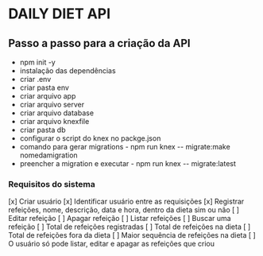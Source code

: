 # DAILY DIET API

## Passo a passo para a criação da API

* npm init -y
* instalação das dependências
* criar .env
* criar pasta env
* criar arquivo app
* criar arquivo server
* criar arquivo database
* criar arquivo knexfile
* criar pasta db
* configurar o script do knex no packge.json
* comando para gerar migrations - npm run knex -- migrate:make nomedamigration
* preencher a migration e executar - npm run knex -- migrate:latest
### Requisitos do sistema

[x] Criar usuário
[x] Identificar usuário entre as requisições
[x] Registrar refeições, nome, descrição, data e hora, dentro da dieta sim ou não
[ ] Editar refeição
[ ] Apagar refeição
[ ] Listar refeições
[ ] Buscar uma refeição
[ ] Total de refeições registradas
[ ] Total de refeições na dieta
[ ] Total de refeições fora da dieta
[ ] Maior sequência de refeições na dieta
[ ] O usuário só pode listar, editar e apagar as refeições que criou